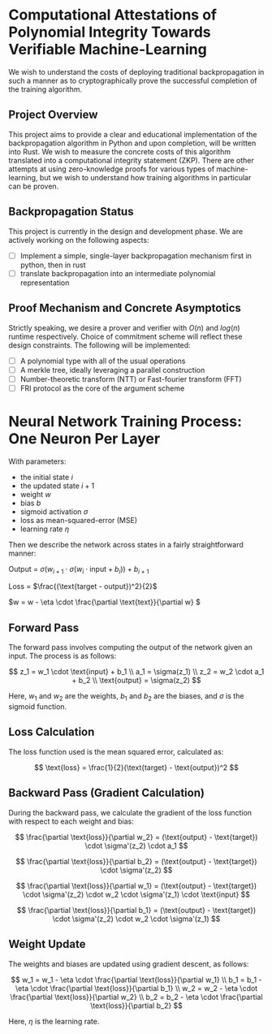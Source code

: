 # Computational Attestations of Polynomial Integrity Towards Verifiable Machine-Learning #

We wish to understand the costs of deploying traditional backpropagation in such a manner as to cryptographically prove the successful completion of the training algorithm.

## Project Overview
This project aims to provide a clear and educational implementation of the backpropagation algorithm in Python and upon completion, will be written into Rust. We wish to measure the concrete costs of this algorithm translated into a computational integrity statement (ZKP). There are other attempts at using zero-knowledge proofs for various types of machine-learning, but we wish to understand how training algorithms in particular can be proven.

## Backpropagation Status ## 
This project is currently in the design and development phase. We are actively working on the following aspects:
- [ ] Implement a simple, single-layer backpropagation mechanism first in python, then in rust
- [ ] translate backpropagation into an intermediate polynomial representation

## Proof Mechanism and Concrete Asymptotics
Strictly speaking, we desire a prover and verifier with $O(n)$ and $log(n)$ runtime respectively. Choice of commitment scheme will reflect these design constraints.
The following will be implemented:
- [ ] A polynomial type with all of the usual operations
- [ ] A merkle tree, ideally leveraging a parallel construction
- [ ] Number-theoretic transform (NTT) or Fast-fourier transform (FFT)
- [ ] FRI protocol as the core of the argument scheme

# Neural Network Training Process: One Neuron Per Layer

With parameters:
- the initial state $i$
- the updated state $i +1$
- weight $w$
- bias $b$
- sigmoid activation $\sigma$
- loss as mean-squared-error (MSE)
- learning rate $\eta$

Then we describe the network across states in a fairly straightforward manner:

Output = $\sigma(w_{i+1} \cdot \sigma(w_i \cdot \text{input} + b_i)) + b_{i+1}$

Loss = $\frac{(\text{target - output})^2}{2}$

$w = w - \eta \cdot \frac{\partial \text{text}}{\partial w} $


## Forward Pass
The forward pass involves computing the output of the network given an input. The process is as follows:

$$
z_1 = w_1 \cdot \text{input} + b_1 \\
a_1 = \sigma(z_1) \\
z_2 = w_2 \cdot a_1 + b_2 \\
\text{output} = \sigma(z_2)
$$

Here, $w_1$ and $w_2$ are the weights, $b_1$ and $b_2$ are the biases, and $\sigma$ is the sigmoid function.

## Loss Calculation
The loss function used is the mean squared error, calculated as:

$$
\text{loss} = \frac{1}{2}(\text{target} - \text{output})^2
$$

## Backward Pass (Gradient Calculation)
During the backward pass, we calculate the gradient of the loss function with respect to each weight and bias:


$$ \frac{\partial \text{loss}}{\partial w_2} = (\text{output} - \text{target}) \cdot \sigma'(z_2) \cdot a_1 $$

$$ \frac{\partial \text{loss}}{\partial b_2} = (\text{output} - \text{target}) \cdot \sigma'(z_2) $$

$$ \frac{\partial \text{loss}}{\partial w_1} = (\text{output} - \text{target}) \cdot \sigma'(z_2) \cdot w_2 \cdot \sigma'(z_1) \cdot \text{input} $$

$$ \frac{\partial \text{loss}}{\partial b_1} = (\text{output} - \text{target}) \cdot \sigma'(z_2) \cdot w_2 \cdot \sigma'(z_1) $$


## Weight Update
The weights and biases are updated using gradient descent, as follows:

$$
w_1 = w_1 - \eta \cdot \frac{\partial \text{loss}}{\partial w_1} \\
b_1 = b_1 - \eta \cdot \frac{\partial \text{loss}}{\partial b_1} \\
w_2 = w_2 - \eta \cdot \frac{\partial \text{loss}}{\partial w_2} \\
b_2 = b_2 - \eta \cdot \frac{\partial \text{loss}}{\partial b_2}
$$

Here, $\eta$ is the learning rate.
